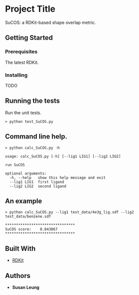 # Project Title

SuCOS: a RDKit-based shape overlap metric. 

## Getting Started

### Prerequisites

The latest RDKit. 

### Installing

TODO

## Running the tests

Run the unit tests.

```
> python test_SuCOS.py
```

## Command line help.
```
> python calc_SuCOS.py -h

usage: calc_SuCOS.py [-h] [--lig1 LIG1] [--lig2 LIG2]

run SuCOS

optional arguments:
  -h, --help   show this help message and exit
  --lig1 LIG1  first ligand
  --lig2 LIG2  second ligand
```
## An example
```
> python calc_SuCOS.py --lig1 test_data/4e3g_lig.sdf --lig2 test_data/benzene.sdf 

********************************
SuCOS score:	0.843867
********************************
```
## Built With

* [RDKit](http://www.rdkit.org/) 

## Authors

* **Susan Leung**